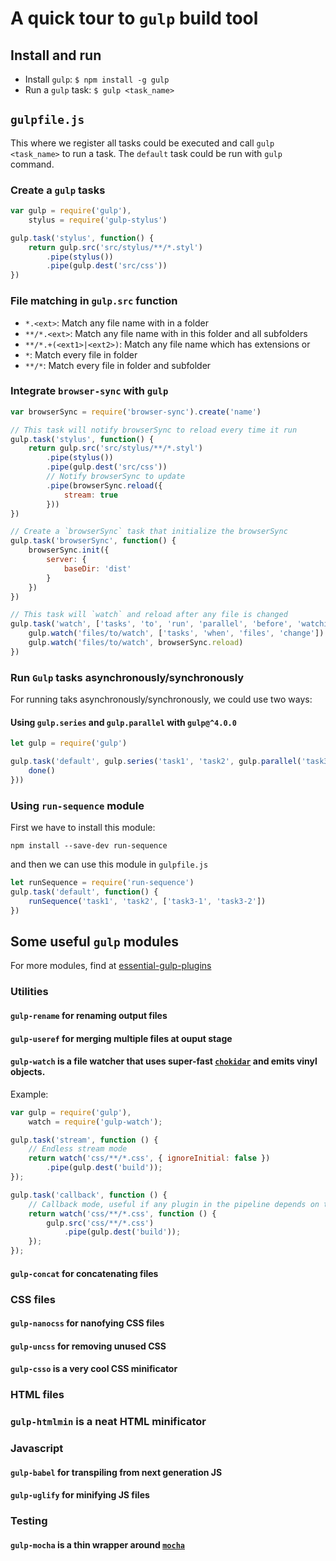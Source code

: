 # A quick tour to `gulp` build tool

## Install and run

* Install `gulp`: `$ npm install -g gulp`
* Run a `gulp` task: `$ gulp <task_name>`

## `gulpfile.js`

This where we register all tasks could be executed and call `gulp <task_name>` to run a task. The `default` task could be run with `gulp` command.

### Create a `gulp` tasks

```javascript
var gulp = require('gulp'),
    stylus = require('gulp-stylus')

gulp.task('stylus', function() {
    return gulp.src('src/stylus/**/*.styl')
        .pipe(stylus())
        .pipe(gulp.dest('src/css'))
})
```

### File matching in `gulp.src` function

* `*.<ext>`: Match any file name with <ext> in a folder
* `**/*.<ext>`: Match any file name with <ext> in this folder and all subfolders
* `**/*.+(<ext1>|<ext2>)`: Match any file name which has extensions <ext1> or <ext2>
* `*`: Match every file in folder
* `**/*`: Match every file in folder and subfolder

### Integrate `browser-sync` with `gulp`

```javascript
var browserSync = require('browser-sync').create('name')

// This task will notify browserSync to reload every time it run
gulp.task('stylus', function() {
    return gulp.src('src/stylus/**/*.styl')
        .pipe(stylus())
        .pipe(gulp.dest('src/css'))
        // Notify browserSync to update
        .pipe(browserSync.reload({
            stream: true
        }))
})

// Create a `browserSync` task that initialize the browserSync
gulp.task('browserSync', function() {
    browserSync.init({
        server: {
            baseDir: 'dist'
        }
    })
})

// This task will `watch` and reload after any file is changed
gulp.task('watch', ['tasks', 'to', 'run', 'parallel', 'before', 'watching'], function(done) {
    gulp.watch('files/to/watch', ['tasks', 'when', 'files', 'change'])
    gulp.watch('files/to/watch', browserSync.reload)
})
```

### Run `Gulp` tasks asynchronously/synchronously

For running taks asynchronously/synchronously, we could use two ways:

#### Using `gulp.series` and `gulp.parallel` with `gulp@^4.0.0`

```javascript
let gulp = require('gulp')

gulp.task('default', gulp.series('task1', 'task2', gulp.parallel('task3-1', 'task3-2'), function(done) {
    done()
}))
```

### Using `run-sequence` module

First we have to install this module:

`npm install --save-dev run-sequence`

and then we can use this module in `gulpfile.js`

```javascript
let runSequence = require('run-sequence')
gulp.task('default', function() {
    runSequence('task1', 'task2', ['task3-1', 'task3-2'])
})
```

## Some useful `gulp` modules

For more modules, find at [essential-gulp-plugins](https://github.com/Pestov/essential-gulp-plugins)

### Utilities

#### `gulp-rename` for renaming output files

#### `gulp-useref` for merging multiple files at ouput stage

#### `gulp-watch` is a file watcher that uses super-fast [`chokidar`] and emits vinyl objects.

Example:
```javascript
var gulp = require('gulp'),
    watch = require('gulp-watch');

gulp.task('stream', function () {
    // Endless stream mode
    return watch('css/**/*.css', { ignoreInitial: false })
        .pipe(gulp.dest('build'));
});

gulp.task('callback', function () {
    // Callback mode, useful if any plugin in the pipeline depends on the `end`/`flush` event
    return watch('css/**/*.css', function () {
        gulp.src('css/**/*.css')
            .pipe(gulp.dest('build'));
    });
});
```

#### `gulp-concat` for concatenating files

### CSS files

#### `gulp-nanocss` for nanofying CSS files

#### `gulp-uncss` for removing unused CSS

#### `gulp-csso` is a very cool CSS minificator

### HTML files

### `gulp-htmlmin` is a neat HTML minificator

### Javascript

#### `gulp-babel` for transpiling from next generation JS

#### `gulp-uglify` for minifying JS files

### Testing

#### `gulp-mocha` is a thin wrapper around [`mocha`]

[`gulp`]: http://gulpjs.com/
[`mocha`]: https://mochajs.org/
[`chokidar`]: https://github.com/paulmillr/chokidar
